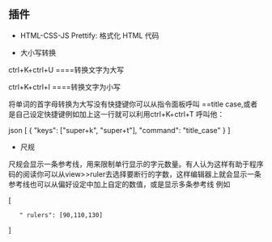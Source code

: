 

## 插件

- HTML-CSS-JS Prettify: 格式化 HTML 代码



- 大小写转换

ctrl+K+ctrl+U ====转换文字为大写

ctrl+K+ctrl+I   ====转换文字为小写

将单词的首字母转换为大写没有快捷键你可以从指令面板呼叫 ==title case,或者是自己设定快捷键例如加上这一行就可以利用ctrl+K+ctrl+T 呼叫他：

json [ { "keys": ["super+k", "super+t"], "command": "title_case" } ]


- 尺规

尺规会显示一条参考线，用来限制单行显示的字元数量。有人认为这样有助于程序码的阅读你可以从view>>ruler去选择要断行的字数，这样编辑器上就会显示一条参考线也可以从偏好设定中加上自定的数值，或是显示多条参考线 例如

[

       " rulers": [90,110,130]

]
